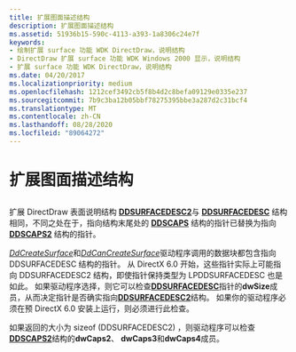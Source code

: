 ```yaml
---
title: 扩展图面描述结构
description: 扩展图面描述结构
ms.assetid: 51936b15-590c-4113-a393-1a8306c24e7f
keywords:
- 绘制扩展 surface 功能 WDK DirectDraw，说明结构
- DirectDraw 扩展 surface 功能 WDK Windows 2000 显示，说明结构
- 扩展 surface 功能 WDK DirectDraw，说明结构
ms.date: 04/20/2017
ms.localizationpriority: medium
ms.openlocfilehash: 1212cef3492cb5f8b4d2c8befa09129e0335e237
ms.sourcegitcommit: 7b9c3ba12b05bbf78275395bbe3a287d2c31bcf4
ms.translationtype: MT
ms.contentlocale: zh-CN
ms.lasthandoff: 08/28/2020
ms.locfileid: "89064272"
---
```

# <a name="extended-surface-description-structure"></a>扩展图面描述结构


## <span id="ddk_extended_surface_description_structure_gg"></span><span id="DDK_EXTENDED_SURFACE_DESCRIPTION_STRUCTURE_GG"></span>


扩展 DirectDraw 表面说明结构 [**DDSURFACEDESC2**](/previous-versions/windows/hardware/drivers/ff550340(v=vs.85))与 [**DDSURFACEDESC**](/previous-versions/windows/hardware/drivers/ff550339(v=vs.85)) 结构相同，不同之处在于，指向结构末尾处的 [**DDSCAPS**](/previous-versions/windows/hardware/drivers/ff550286(v=vs.85)) 结构的指针已替换为指向 [**DDSCAPS2**](/previous-versions/windows/hardware/drivers/ff550292(v=vs.85)) 结构的指针。

[*DdCreateSurface*](/previous-versions/windows/hardware/drivers/ff549263(v=vs.85))和[*DdCanCreateSurface*](/previous-versions/windows/hardware/drivers/ff549213(v=vs.85))驱动程序调用的数据块都包含指向 DDSURFACEDESC 结构的指针。 从 DirectX 6.0 开始，这些指针实际上可能指向 DDSURFACEDESC2 结构，即使指针保持类型为 LPDDSURFACEDESC 也是如此。 如果驱动程序选择，则它可以检查[**DDSURFACEDESC**](/previous-versions/windows/hardware/drivers/ff550339(v=vs.85))指针的**dwSize**成员，从而决定指针是否确实指向[**DDSURFACEDESC2**](/previous-versions/windows/hardware/drivers/ff550340(v=vs.85))结构。 如果你的驱动程序必须在预 DirectX 6.0 安装上运行，则必须进行此检查。

如果返回的大小为 sizeof (DDSURFACEDESC2) ，则驱动程序可以检查[**DDSCAPS2**](/previous-versions/windows/hardware/drivers/ff550292(v=vs.85))结构的**dwCaps2**、 **dwCaps3**和**dwCaps4**成员。

 

